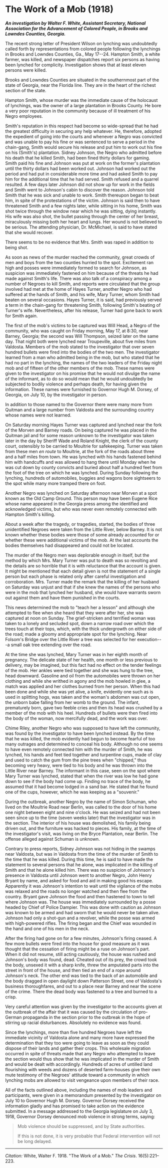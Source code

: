 <!--
title:   The Work of a Mob
author:  White, Walter F.
journal: The Crisis
year:    1918
volume:  16
issue:   5
pages:   221-223
-->
# The Work of a Mob (1918)

***An investigation by Walter F. White, Assistant Secretary, National Association for the Advancement of Colored People, in Brooks and Lowndes Counties, Georgia.***

The recent strong letter of President Wilson on lynching was undoubtedly called forth by representations from colored people following the lynchings in Brooks and Lowndes Counties, Ga., May 17--24. Hampton Smith, a white farmer, was killed, and newspaper dispatches report six persons as having been lynched for complicity. Investigation shows that at least eleven persons were killed.

Brooks and Lowndes Counties are situated in the southernmost part of the state of Georgia, near the Florida line. They are in the heart of the richest section of the state.

Hampton Smith, whose murder was the immediate cause of the holocaust of lynchings, was the owner of a large plantation in Brooks County. He bore a very poor reputation in the community because of ill treatment of his Negro employees.

Smith's reputation in this respect had become so wide-spread that he had the greatest difficulty in securing any help whatever. He, therefore, adopted the expedient of going into the courts and whenever a Negro was convicted and was unable to pay his fine or was sentenced to serve a period in the chain-gang, Smith would secure his release and put him to work out his fine on his (Smith's) plantation. Sidney Johnson, the Negro who admitted before his death that he killed Smith, had been fined thirty dollars for gaming. Smith paid his fine and Johnson was put at work on the former's plantation until the thirty dollars had been worked out. Johnson had worked out the period and had put in considerable more time and had asked Smith to pay him for the additional time that he had served. Smith refused and a quarrel resulted. A few days later Johnson did not show up for work in the fields and Smith went to Johnson's cabin to discover the reason. Johnson told Smith that he was sick and unable to work. Smith thereupon began to beat him, in spite of the protestations of the victim. Johnson is said then to have threatened Smith and a few nights later, while sitting in his home, Smith was shot twice through the window near which he was sitting, dying instantly. His wife was also shot, the bullet passing through the center of her breast, miraculously missing both her heart and lungs. Her wound is not believed to be serious. The attending physician, Dr. McMichael, is said to have stated that she would recover.

There seems to be no evidence that Mrs. Smith was raped in addition to being shot.

As soon as news of the murder reached the community, great crowds of men and boys from the two counties hurried to the spot. Excitement ran high and posses were immediately formed to search for Johnson, as suspicion was immediately fastened on him because of the threats he had made against Smith's life. There was also talk of a conspiracy among a number of Negroes to kill Smith, and reports were circulated that the group involved had met at the home of Hayes Turner, another Negro who had suffered at the hands of Smith, and his wife, Mary Turner, whom Smith had beaten on several occasions. Hayes Turner, it is said, had previously served a term in the chain-gang for threatening Smith, following Smith's beating of Turner's wife. Nevertheless, after his release, Turner had gone back to work for Smith again.

The first of the mob's victims to be captured was Will Head, a Negro of the community, who was caught on Friday morning, May 17, at 8:30, near Barney, Georgia; the second was Will Thompson, seized later on the same day. That night both were lynched near Troupeville, about five miles from Valdosta. Members of the mob stated to the investigator that over seven hundred bullets were fired into the bodies of the two men. The investigator learned from a man who admitted being in the mob, but who stated that he had no part in the lynching, the names of the two leaders of the Friday night mob and of fifteen of the other members of the mob. These names were given to the investigator on his promise that he would not divulge the name of the informant, as to do so would mean that he would undoubtedly be subjected to bodily violence and perhaps death, for having given the information. These names were furnished to Governor Hugh M. Dorsey, of Georgia, on July 10, by the investigator in person.

In addition to those named to the Governor there were many more from Quitman and a large number from Valdosta and the surrounding country whose names were not learned.

On Saturday morning Hayes Turner was captured and lynched near the fork of the Morven and Barney roads. On being captured he was placed in the Quitman jail and for some reason unknown to the investigator was taken later in the day by Sheriff Wade and Roland Knight, the clerk of the county court, ostensibly to be carried to Moultrie for safekeeping. Turner was taken from these men *en route* to Moultrie, at the fork of the roads about three and a half miles from town. He was lynched with his hands fastened behind him with handcuffs and was allowed to hang there until Monday when he was cut down by county convicts and buried about half a hundred feet from the foot of the tree on which he was lynched. During Sunday following the lynching, hundreds of automobiles, buggies and wagons bore sightseers to the spot while many more tramped there on foot.

Another Negro was lynched on Saturday afternoon near Morven at a spot known as the Old Camp Ground. This person may have been Eugene Rice whose name appeared in the Georgia press among the identified and acknowledged victims, but who was never even remotely connected with Hampton Smith's killing.

About a week after the tragedy, or tragedies, started, the bodies of three unidentified Negroes were taken from the Little River, below Barney. It is not known whether these bodies were those of some already accounted for or whether these were additional victims of the mob. At the last accounts the bodies themselves had disappeared and could not be located.

The murder of the Negro men was deplorable enough in itself, but the method by which Mrs. Mary Turner was put to death was so revolting and the details are so horrible that it is with reluctance that the account is given. It might be mentioned that each detail given is not the statement of a single person but each phase is related only after careful investigation and corroboration. Mrs. Turner made the remark that the killing of her husband on Saturday was unjust and that if she knew the names of the persons who were in the mob that lynched her husband, she would have warrants sworn out against them and have them punished in the courts.

This news determined the mob to "teach her a lesson" and although she attempted to flee when she heard that they were after her, she was captured at noon on Sunday. The grief-stricken and terrified woman was taken to a lonely and secluded spot, down a narrow road over which the trees touch at their tops, which, with the thick undergrowth on either side of the road; made a gloomy and appropriate spot for the lynching. Near Folsom's Bridge over the Little River a tree was selected for her execution---a small oak tree extending over the road.

At the time she was lynched, Mary Turner was in her eighth month of pregnancy. The delicate state of her health, one month or less previous to delivery, may be imagined, but this fact had no effect on the tender feelings of the mob. Her ankles were tied together and she was hung to the tree, head downward. Gasoline and oil from the automobiles were thrown on her clothing and while she writhed in agony and the mob howled in glee, a match was applied and her clothes burned from her person. When this had been done and while she was yet alive, a knife, evidently one such as is used in splitting hogs, was taken and the woman's abdomen was cut open, the unborn babe falling from her womb to the ground. The infant, prematurely born, gave two feeble cries and then its head was crushed by a member of the mob with his heel. Hundreds of bullets were then fired into the body of the woman, now mercifully dead, and the work was over.

Chime Riley, another Negro who was supposed to have left the community, was found by the investigator to have been lynched instead. By the time that he was killed, the mob evidently had begun to become fearful of too many outrages and determined to conceal his body. Although no one seems to have even remotely connected him with the murder of Smith, he was lynched, his hands and feet tied together and turpentine cups, made of clay and used to catch the gum from the pine trees when "chipped," thus becoming very heavy, were tied to his body and he was thrown into the Little River near Barney. The informant in this case, seen on the spot where Mary Turner was lynched, stated that when the river was low he had gone down to see if the body had come up. Finding no trace of the body, he assumed that it had become lodged in a sand bar. He stated that he found one of the cups, however, which he was keeping as a "souvenir."

During the outbreak, another Negro by the name of Simon Schuman, who lived on the Moultrie Road near Berlin, was called to the door of his home one night between eight and nine o'clock. He was seized and had not been seen since up to the time (seven weeks later) that the investigator was in the section. The interior of his house was demolished, his family being driven out, and the furniture was hacked to pieces. His family, at the time of the investigator's visit, was living on the Bryce Plantation, near Berlin. The offense alleged against Schuman is unknown.

Contrary to press reports, Sidney Johnson was not hiding in the swamps near Valdosta, but was in Valdosta from the time of the murder of Smith to the time that he was killed. During this time, he is said to have made the statement to several persons that he alone, was implicated in the killing of Smith and that he alone killed him. There was no suspicion of Johnson's presence in Valdosta until Johnson went to another Negro, John Henry Bryant by name, and asked for food and aid in making good his escape. Apparently it was Johnson's intention to wait until the vigilance of the mobs was relaxed and the roads no longer watched and then flee from the country. Bryant gave Johnson the food and then hastened to town to tell where Johnson was. The house was immediately surrounded by a posse headed by Chief of Police Dampier. This was done with caution as Johnson was known to be armed and had sworn that he would never be taken alive. Johnson had only a shot-gun and a revolver, while the posse was armed with high-powered rifles. The firing began and the Chief was wounded in the hand and one of his men in the neck.

After the firing had gone on for a few minutes, Johnson's firing ceased. A few more bullets were fired into the house for good measure as it was thought that the cessation of firing might be a ruse on Johnson's part. When it did not resume, still acting cautiously, the house was rushed and Johnson's body was found, dead. Cheated out of its prey, the crowd took the body, unsexed it with a sharp knife, threw the amputated parts into the street in front of the house, and then tied an end of a rope around Johnson's neck. The other end was tied to the back of an automobile and the body dragged in open daylight down Patterson Street, one of Valdosta's business thoroughfares, and out to a place near Barney and near the scene of the crime. There the dead body was fastened to a tree and burned to a crisp.

Very careful attention was given by the investigator to the accounts given at the outbreak of the affair that it was caused by the circulation of pro-German propaganda in the section prior to the outbreak in the hope of stirring up racial disturbances. Absolutely no evidence was found.

Since the lynchings, more than five hundred Negroes have left the immediate vicinity of Valdosta alone and many more have expressed the determination that they too were going to leave as soon as they could dispose of their lands and gather their crops. This wholesale migration occurred in spite of threats made that any Negro who attempted to leave the section would thus show that he was implicated in the murder of Smith and would be dealt with accordingly. Hundreds of acres of untilled land flourishing with weeds and dozens of deserted farm-houses give their own mute testimony of the Negroes' attitude toward a community in which lynching mobs are allowed to visit vengeance upon members of their race.

All of the facts outlined above, including the names of mob leaders and participants, were given in a memorandum presented by the investigator on July 10 to Governor Hugh M. Dorsey. Governor Dorsey received the information gladly and has promised to take action on the evidence submitted. In a message addressed to the Georgia legislature on July 3, 1918, Governor Dorsey denounced mob violence in strong terms, saying:

> Mob violence should be suppressed, and by State authorities.    <p> If this is not done, it is very probable that Federal intervention will not be long delayed.

______________
*Citation:* White, Walter F. 1918. "The Work of a Mob." *The Crisis*. 16(5):221&ndash;223.